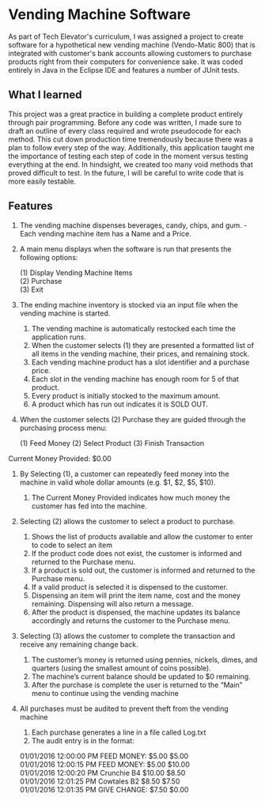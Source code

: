 # **Vending Machine Software**

As part of Tech Elevator's curriculum, I was assigned a project to create software for a hypothetical new vending machine (Vendo-Matic 800) that is integrated with customer's bank accounts allowing customers to purchase products right from their computers for convenience sake. It was coded entirely in Java in the Eclipse IDE and features a number of JUnit tests. 

## What I learned

This project was a great practice in building a complete product entirely through pair programming. Before any code was written, I made sure to draft an outline of every class required and wrote pseudocode for each method. This cut down production time tremendously because there was a plan to follow every step of the way. Additionally, this application taught me the importance of testing each step of code in the moment versus testing everything at the end. In hindsight, we created too many void methods that proved difficult to test. In the future, I will be careful to write code that is more easily testable.

## Features

1. The vending machine dispenses beverages, candy, chips, and gum. 
   -Each vending machine item has a Name and a Price.
  
2. A main menu displays when the software is run that presents the following options:

   (1) Display Vending Machine Items   
   (2) Purchase   
   (3) Exit
   
3. The ending machine inventory is stocked via an input file when the vending machine is started.
   1. The vending machine is automatically restocked each time the application runs.
   2. When the customer selects (1) they are presented a formatted list of all items in the vending machine, their prices, and remaining      stock.
   3. Each vending machine product has a slot identifier and a purchase price.
   4. Each slot in the vending machine has enough room for 5 of that product.
   5. Every product is initially stocked to the maximum amount.
   6. A product which has run out indicates it is SOLD OUT.
   
4. When the customer selects (2) Purchase they are guided through the purchasing process menu:

   (1) Feed Money
   (2) Select Product
   (3) Finish Transaction
   
  Current Money Provided: $0.00

   1. By Selecting (1), a customer can repeatedly feed money into the machine in valid whole dollar amounts (e.g. $1, $2, $5, $10).
      1. The Current Money Provided indicates how much money the customer has fed into the machine.
   2. Selecting (2) allows the customer to select a product to purchase.
      1. Shows the list of products available and allow the customer to enter to code to select an item
      2. If the product code does not exist, the customer is informed and returned to the Purchase menu.
      3. If a product is sold out, the customer is informed and returned to the Purchase menu.
      4. If a valid product is selected it is dispensed to the customer.
      5. Dispensing an item will print the item name, cost and the money remaining. Dispensing will also return a message.
      6. After the product is dispensed, the machine updates its balance accordingly and returns the customer to the Purchase menu.
   3. Selecting (3) allows the customer to complete the transaction and receive any remaining change back.
      1. The customer’s money is returned using pennies, nickels, dimes, and quarters (using the smallest amount of coins possible).
      2. The machine’s current balance should be updated to $0 remaining.
      3. After the purchase is complete the user is returned to the “Main” menu to continue using the vending machine
   
5. All purchases must be audited to prevent theft from the vending machine
   1. Each purchase generates a line in a file called Log.txt
   2. The audit entry is in the format:

    01/01/2016 12:00:00 PM FEED MONEY: $5.00 $5.00   
    01/01/2016 12:00:15 PM FEED MONEY: $5.00 $10.00  
    01/01/2016 12:00:20 PM Crunchie B4 $10.00 $8.50  
    01/01/2016 12:01:25 PM Cowtales B2 $8.50 $7.50  
    01/01/2016 12:01:35 PM GIVE CHANGE: $7.50 $0.00

